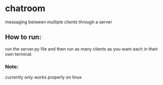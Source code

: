 # chatroom
messaging between multiple clients through a server

## How to run:
run the server.py file and then run as many clients as you want each in their own terminal.

### Note:
currently only works properly on linux
